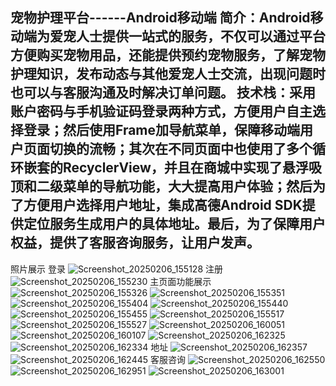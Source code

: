 宠物护理平台------Android移动端
简介：Android移动端为爱宠人士提供一站式的服务，不仅可以通过平台方便购买宠物用品，还能提供预约宠物服务，了解宠物护理知识，发布动态与其他爱宠人士交流，出现问题时也可以与客服沟通及时解决订单问题。
技术栈：采用账户密码与手机验证码登录两种方式，方便用户自主选择登录；然后使用Frame加导航菜单，保障移动端用户页面切换的流畅；其次在不同页面中也使用了多个循环嵌套的RecyclerView，并且在商城中实现了悬浮吸顶和二级菜单的导航功能，大大提高用户体验；然后为了方便用户选择用户地址，集成高德Android SDK提供定位服务生成用户的具体地址。最后，为了保障用户权益，提供了客服咨询服务，让用户发声。
----------------------------------------------------------------------------------------------
照片展示
登录
![Screenshot_20250206_155128](https://github.com/user-attachments/assets/6730fa93-2758-4fe8-9d12-b3e63fc46dbb)
注册
![Screenshot_20250206_155230](https://github.com/user-attachments/assets/6b304ad6-bfb1-4879-bfbb-1e492adf2ecc)
主页面功能展示
![Screenshot_20250206_155326](https://github.com/user-attachments/assets/70babe15-135a-4a62-9b4d-d71ebef77397)
![Screenshot_20250206_155351](https://github.com/user-attachments/assets/12c8134e-adad-4b8d-a6e0-f3b73f928717)
![Screenshot_20250206_155404](https://github.com/user-attachments/assets/8b8c23d1-8075-4ad4-accd-67da1c476f17)
![Screenshot_20250206_155440](https://github.com/user-attachments/assets/a502e3cc-fb87-4feb-8cfa-c0c8fef0538e)
![Screenshot_20250206_155455](https://github.com/user-attachments/assets/622f4099-8b25-4ff2-8997-40e383351548)
![Screenshot_20250206_155517](https://github.com/user-attachments/assets/3548b397-64b4-48cc-90e1-9dca94202e23)
![Screenshot_20250206_155527](https://github.com/user-attachments/assets/28cb248a-1dad-4b81-854a-48485df10551)
![Screenshot_20250206_160051](https://github.com/user-attachments/assets/a6f4d999-87b5-4d66-8d00-fe5c0b590635)
![Screenshot_20250206_160107](https://github.com/user-attachments/assets/09847bfe-9a38-4b8f-84b0-c0064edfd097)
![Screenshot_20250206_162325](https://github.com/user-attachments/assets/7b218753-0c66-47b2-8a86-c8939a3cc188)
![Screenshot_20250206_162334](https://github.com/user-attachments/assets/1b0e2894-5634-451f-9715-efe7c0415851)
地址
![Screenshot_20250206_162357](https://github.com/user-attachments/assets/a219dd28-aa45-4d1f-8cae-2a45b6c70bae)
![Screenshot_20250206_162445](https://github.com/user-attachments/assets/29f72611-bf60-4238-93a6-b549cdc16327)
客服咨询
![Screenshot_20250206_162550](https://github.com/user-attachments/assets/5e9945da-e496-420e-b8b0-601ca8331e32)
![Screenshot_20250206_162951](https://github.com/user-attachments/assets/6797a25b-1fd6-4411-9d23-bad199fe42f1)
![Screenshot_20250206_163001](https://github.com/user-attachments/assets/76266bb2-1bfb-4d46-9822-e0a1f2f38820)


